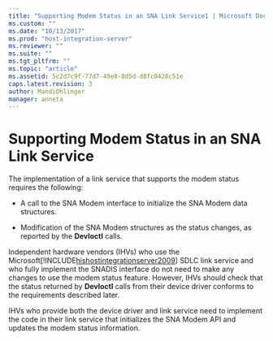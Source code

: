 ```yaml
---
title: "Supporting Modem Status in an SNA Link Service1 | Microsoft Docs"
ms.custom: ""
ms.date: "10/13/2017"
ms.prod: "host-integration-server"
ms.reviewer: ""
ms.suite: ""
ms.tgt_pltfrm: ""
ms.topic: "article"
ms.assetid: 5c2d7c9f-77d7-49e8-8d5d-d8fc0428c51e
caps.latest.revision: 3
author: MandiOhlinger
manager: anneta
---
```

# Supporting Modem Status in an SNA Link Service
The implementation of a link service that supports the modem status requires the following:  
  
-   A call to the SNA Modem interface to initialize the SNA Modem data structures.  
  
-   Modification of the SNA Modem structures as the status changes, as reported by the **DevIoctl** calls.  
  
 Independent hardware vendors (IHVs) who use the Microsoft[!INCLUDE[hishostintegrationserver2009](../core/includes/hishostintegrationserver2009-md.md)] SDLC link service and who fully implement the SNADIS interface do not need to make any changes to use the modem status feature. However, IHVs should check that the status returned by **DevIoctl** calls from their device driver conforms to the requirements described later.  
  
 IHVs who provide both the device driver and link service need to implement the code in their link service that initializes the SNA Modem API and updates the modem status information.